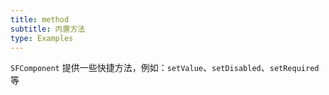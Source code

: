 ```yaml
---
title: method
subtitle: 内置方法
type: Examples
---
```


`SFComponent` 提供一些快捷方法，例如：`setValue`、`setDisabled`、`setRequired` 等
